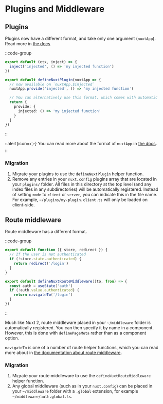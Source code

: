 # Plugins and Middleware

## Plugins

Plugins now have a different format, and take only one argument (`nuxtApp`). Read more in [the docs](/guide/directory-structure/plugins).

::code-group

```js [Nuxt 2]
export default (ctx, inject) => {
  inject('injected', () => 'my injected function')
})
```

```ts [Nuxt 3]
export default defineNuxtPlugin(nuxtApp => {
  // now available on `nuxtApp.$injected`
  nuxtApp.provide('injected', () => 'my injected function')

  // You can alternatively use this format, which comes with automatic type support
  return {
    provide: {
      injected: () => 'my injected function'
    }
  }
})
```

::

::alert{icon=👉}
You can read more about the format of `nuxtApp` in [the docs](/api-reference/composables/use-nuxt-app).
::

### Migration

1. Migrate your plugins to use the `defineNuxtPlugin` helper function.
1. Remove any entries in your `nuxt.config` plugins array that are located in your `plugins/` folder. All files in this directory at the top level (and any index files in any subdirectories) will be automatically registered. Instead of setting `mode` to `client` or `server`, you can indicate this in the file name. For example, `~/plugins/my-plugin.client.ts` will only be loaded on client-side.

## Route middleware

Route middleware has a different format.

::code-group

```js [Nuxt 2]
export default function ({ store, redirect }) {
  // If the user is not authenticated
  if (!store.state.authenticated) {
    return redirect('/login')
  }
}
```

```ts [Nuxt 3]
export default defineNuxtRouteMiddleware((to, from) => {
  const auth = useState('auth')
  if (!auth.value.authenticated) {
    return navigateTo('/login')
  }
})
```

::

Much like Nuxt 2, route middleware placed in your `~/middleware` folder is automatically registered. You can then specify it by name in a component. However, this is done with `definePageMeta` rather than as a component option.

`navigateTo` is one of a number of route helper functions, which you can read more about in [the documentation about route middleware](/guide/directory-structure/middleware).

### Migration

1. Migrate your route middleware to use the `defineNuxtRouteMiddleware` helper function.
1. Any global middleware (such as in your `nuxt.config`) can be placed in your `~/middleware` folder with a `.global` extension, for example `~/middleware/auth.global.ts`.
